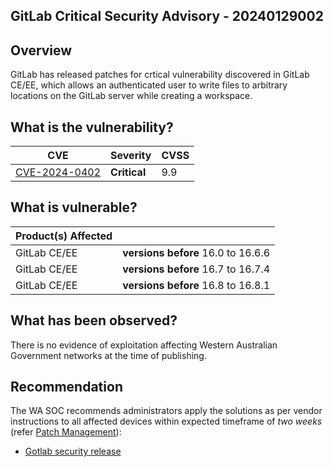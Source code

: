 ## GitLab Critical Security Advisory - 20240129002

## Overview

GitLab has released patches for crtical vulnerability discovered in GitLab CE/EE, which allows an authenticated user to write files to arbitrary locations on the GitLab server while creating a workspace.

## What is the vulnerability?

| CVE                                                               | Severity     | CVSS |
| ----------------------------------------------------------------- | ------------ | ---- |
| [CVE-2024-0402](https://nvd.nist.gov/vuln/detail/CVE-2024-0402) | **Critical** | 9.9  |

## What is vulnerable?

| Product(s) Affected                                                   | |
| ------ | ------------ | 
|GitLab CE/EE | **versions before** 16.0 to 16.6.6|
|GitLab CE/EE|**versions before** 16.7 to 16.7.4|
|GitLab CE/EE|**versions before** 16.8 to 16.8.1|  

## What has been observed?

There is no evidence of exploitation affecting Western Australian Government networks at the time of publishing.

## Recommendation

The WA SOC recommends administrators apply the solutions as per vendor instructions to all affected devices within expected timeframe of *two weeks* (refer [Patch Management](../guidelines/patch-management.md)):

- [Gotlab security release](https://about.gitlab.com/releases/2024/01/25/critical-security-release-gitlab-16-8-1-released/#arbitrary-file-write-while-creating-workspace)


